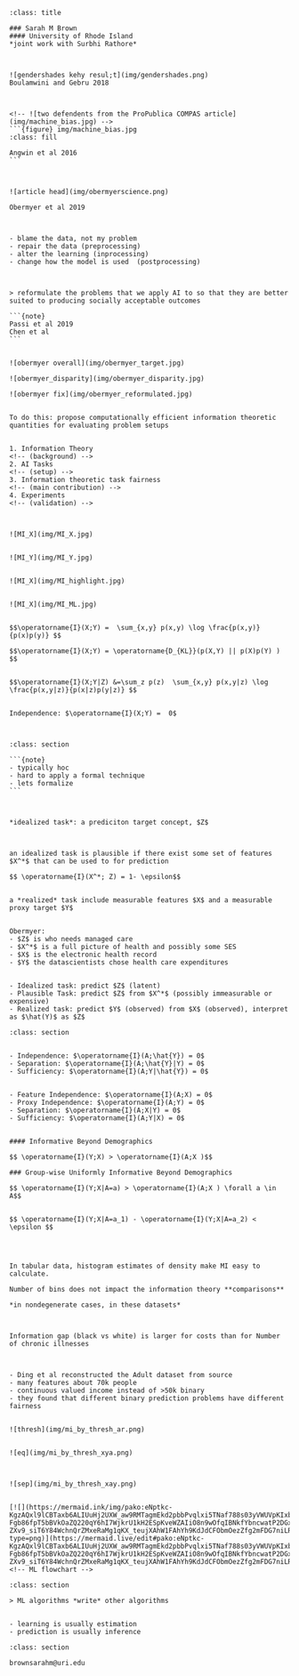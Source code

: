 ```{slide} Assessing Machine Learning Problems for Fairness Before Fitting
:class: title

### Sarah M Brown
#### University of Rhode Island
*joint work with Surbhi Rathore*

```



```{slide} Why Fairness in Machine Learning?


![gendershades kehy resul;t](img/gendershades.png)
Boulamwini and Gebru 2018
```



````{slide} Why Fairness in Machine Learning?


<!-- ![two defendents from the ProPublica COMPAS article](img/machine_bias.jpg) -->
```{figure} img/machine_bias.jpg
:class: fill

Angwin et al 2016
```
````


```{slide} Why Fairness in Machine Learning?


![article head](img/obermyerscience.png)

Obermyer et al 2019
```



```{build} Algorithmic Fairness Interventions


- blame the data, not my problem 
- repair the data (preprocessing) 
- alter the learning (inprocessing) 
- change how the model is used  (postprocessing) 


```

````{slide} An Alternative Proposal 

> reformulate the problems that we apply AI to so that they are better suited to producing socially acceptable outcomes

```{note}
Passi et al 2019
Chen et al
```
````


````{slide} Why reformulate?

![obermyer overall](img/obermyer_target.jpg)

````


````{slide} 
![obermyer_disparity](img/obermyer_disparity.jpg)
````


````{slide} 
![obermyer fix](img/obermyer_reformulated.jpg)

````


````{slide} How do we know when to reformulate?

To do this: propose computationally efficient information theoretic quantities for evaluating problem setups

````


````{slide} Agenda:

1. Information Theory
<!-- (background) -->
2. AI Tasks
<!-- (setup) -->
3. Information theoretic task fairness
<!-- (main contribution) -->
4. Experiments
<!-- (validation) -->

````


````{slide} Why Information Theory

````


````{slide} Information Theory

![MI_X](img/MI_X.jpg)

````


````{slide} Information Theory

![MI_Y](img/MI_Y.jpg)

````


````{slide} Information Theory

![MI_X](img/MI_highlight.jpg)

````


````{slide} Information Theory

![MI_X](img/MI_ML.jpg)

````


````{slide} Formally

$$\operatorname{I}(X;Y) =  \sum_{x,y} p(x,y) \log \frac{p(x,y)}{p(x)p(y)} $$

$$\operatorname{I}(X;Y) = \operatorname{D_{KL}}(p(X,Y) || p(X)p(Y) ) $$

````


````{slide}  Conditional MI

$$\operatorname{I}(X;Y|Z) &=\sum_z p(z)  \sum_{x,y} p(x,y|z) \log \frac{p(x,y|z)}{p(x|z)p(y|z)} $$


Independence: $\operatorname{I}(X;Y) =  0$



````


````{slide}  Tasks in AI  and ML
:class: section

```{note}
- typically hoc
- hard to apply a formal technique
- lets formalize
```

````


````{slide} Let's predict concept $Z$ !


*idealized task*: a prediciton target concept, $Z$

````


````{slide}  Can we even do that theoretically?


an idealized task is plausible if there exist some set of features $X^*$ that can be used to for prediction

$$ \operatorname{I}(X^*; Z) = 1- \epsilon$$

````


````{slide} But can we *really* do that?

a *realized* task include measurable features $X$ and a measurable proxy target $Y$

````

````{slide} What does this look like? 

Obermyer: 
- $Z$ is who needs managed care 
- $X^*$ is a full picture of health and possibly some SES
- $X$ is the electronic health record
- $Y$ the datascientists chose health care expenditures

````


````{slide} ML Tasks

- Idealized task: predict $Z$ (latent)
- Plausible Task: predict $Z$ from $X^*$ (possibly immeasurable or expensive)
- Realized task: predict $Y$ (observed) from $X$ (observed), interpret as $\hat(Y)$ as $Z$

````


````{slide} Information Theoretic Task Fairness
:class: section

````


````{slide} Classical Fairness Criteria

- Independence: $\operatorname{I}(A;\hat{Y}) = 0$
- Separation: $\operatorname{I}(A;\hat{Y}|Y) = 0$
- Sufficiency: $\operatorname{I}(A;Y|\hat{Y}) = 0$

````


````{slide} Classical Fairness Criteria in Realized Tasks

- Feature Independence: $\operatorname{I}(A;X) = 0$
- Proxy Independence: $\operatorname{I}(A;Y) = 0$
- Separation: $\operatorname{I}(A;X|Y) = 0$
- Sufficiency: $\operatorname{I}(A;Y|X) = 0$

````


````{slide} Approximations

#### Informative Beyond Demographics

$$ \operatorname{I}(Y;X) > \operatorname{I}(A;X )$$

### Group-wise Uniformly Informative Beyond Demographics

$$ \operatorname{I}(Y;X|A=a) > \operatorname{I}(A;X ) \forall a \in A$$

````


````{slide} Equality of Information

$$ \operatorname{I}(Y;X|A=a_1) - \operatorname{I}(Y;X|A=a_2) < \epsilon $$


````





````{slide} Estimating Distributions


In tabular data, histogram estimates of density make MI easy to calculate.

Number of bins does not impact the information theory **comparisons**

*in nondegenerate cases, in these datasets*

````


````{slide} Obermeyer


Information gap (black vs white) is larger for costs than for Number of chronic illnesses


````


````{slide} Adult Reconstruction

- Ding et al reconstructed the Adult dataset from source
- many features about 70k people
- continuous valued income instead of >50k binary
- they found that different binary prediction problems have different fairness

````


````{slide} Informative beyond Demographics?

![thresh](img/mi_by_thresh_ar.png)

````


````{slide} Equality of Information?

![eq](img/mi_by_thresh_xya.png)

````


````{slide} Separation ?


![sep](img/mi_by_thresh_xay.png)

````


`````{slide} What are the parts of an ML problem? 

[![](https://mermaid.ink/img/pako:eNptkc-KgzAQxl9lCBTaxb6ALIUuHj2UXW_aw9RMTagmEkd2pbbPvqlxi5TNaf788s03yVWUVpKIxbm236VCx5B-Fgb86fpT5bBVkOaZQ220qY6hI7WjkrU1kH2ESpKveWZAIiO8n9wOfqIBNkfYbncwatP2DGxH2Oc1oZtQrCvrNKtmFt4H1vbs4W4EVnmLDhtict3MkJEv_rI8o47_s_e3SsLen2eW3t5encEIh3XrSOpwGas6mNtAUDkszI0wKPSqC36SHR6yT6NzxMpPeuh3LZX6PPhBobFa-ZXv9_siT6Y84WchnQrZMxeRaMg1qKX_teujXAhW1FAhYh9KdJdCFObmOezZfg2mFDG7niLRt35_SjT6d2tEfMa6o9svzpKkwQ?type=png)](https://mermaid.live/edit#pako:eNptkc-KgzAQxl9lCBTaxb6ALIUuHj2UXW_aw9RMTagmEkd2pbbPvqlxi5TNaf788s03yVWUVpKIxbm236VCx5B-Fgb86fpT5bBVkOaZQ220qY6hI7WjkrU1kH2ESpKveWZAIiO8n9wOfqIBNkfYbncwatP2DGxH2Oc1oZtQrCvrNKtmFt4H1vbs4W4EVnmLDhtict3MkJEv_rI8o47_s_e3SsLen2eW3t5encEIh3XrSOpwGas6mNtAUDkszI0wKPSqC36SHR6yT6NzxMpPeuh3LZX6PPhBobFa-ZXv9_siT6Y84WchnQrZMxeRaMg1qKX_teujXAhW1FAhYh9KdJdCFObmOezZfg2mFDG7niLRt35_SjT6d2tEfMa6o9svzpKkwQ)
<!-- ML flowchart -->
`````


```{slide} 
:class: section

> ML algorithms *write* other algorithms

```


````{slide} In other words

- learning is usually estimation
- prediction is usually inference
````







````{slide} Questions?
:class: section

brownsarahm@uri.edu
````



<!-- extra -->



<!-- 

`````{slide} Emphasize Evaluation
:class: strategy

```{panels}
in Instruction
^^^
- Frame evaluation as competing goals
````


````{slide} 
in Assignments
^^^
- Always require more than one metric
- Disaggregate by group in social data

```

```{note}

Evaluation allows students to think about problems more deeply.

Fairness issues "discovered" in ML through eval

It helps monitor, considering broader impact
```

````` -->